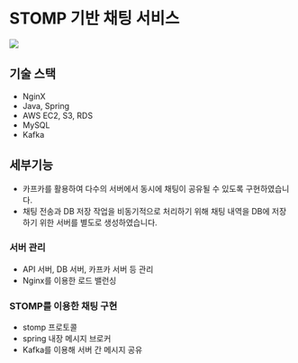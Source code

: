 # STOMP 기반 채팅 서비스

![](https://velog.velcdn.com/images/raycho521/post/30d46981-8154-4a20-b781-3e213bb2c97c/image.png)

## 기술 스택

- NginX
- Java, Spring
- AWS EC2, S3, RDS
- MySQL
- Kafka

## 세부기능

- 카프카를 활용하여 다수의 서버에서 동시에 채팅이 공유될 수 있도록 구현하였습니다.
- 채팅 전송과 DB 저장 작업을 비동기적으로 처리하기 위해 채팅 내역을 DB에 저장하기 위한 서버를 별도로 생성하였습니다.

### 서버 관리

- API 서버, DB 서버, 카프카 서버 등 관리
- Nginx를 이용한 로드 밸런싱

### STOMP를 이용한 채팅 구현

- stomp 프로토콜
- spring 내장 메시지 브로커 
- Kafka를 이용해 서버 간 메시지 공유